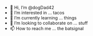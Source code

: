 - 👋 Hi, I’m @dogDad42
- 👀 I’m interested in ... tacos
- 🌱 I’m currently learning ... things
- 💞️ I’m looking to collaborate on ... stuff
- 📫 How to reach me ... the batsignal 
<!---
dogDad42/dogDad42 is a ✨ special ✨ repository because its `README.md` (this file) appears on your GitHub profile.
You can click the Preview link to take a look at your changes.
--->
